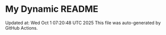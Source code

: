 # My Dynamic README
Updated at: Wed Oct  1 07:20:48 UTC 2025
This file was auto-generated by GitHub Actions.
